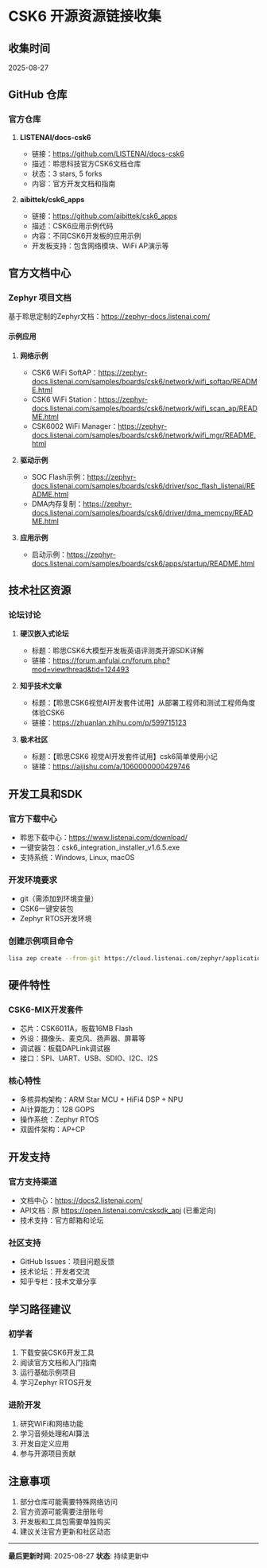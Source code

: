 # CSK6 开源资源链接收集

## 收集时间
2025-08-27

## GitHub 仓库

### 官方仓库
1. **LISTENAI/docs-csk6**
   - 链接：https://github.com/LISTENAI/docs-csk6
   - 描述：聆思科技官方CSK6文档仓库
   - 状态：3 stars, 5 forks
   - 内容：官方开发文档和指南

2. **aibittek/csk6_apps**
   - 链接：https://github.com/aibittek/csk6_apps
   - 描述：CSK6应用示例代码
   - 内容：不同CSK6开发板的应用示例
   - 开发板支持：包含网络模块、WiFi AP演示等

## 官方文档中心

### Zephyr 项目文档
基于聆思定制的Zephyr文档：https://zephyr-docs.listenai.com/

#### 示例应用
1. **网络示例**
   - CSK6 WiFi SoftAP：https://zephyr-docs.listenai.com/samples/boards/csk6/network/wifi_softap/README.html
   - CSK6 WiFi Station：https://zephyr-docs.listenai.com/samples/boards/csk6/network/wifi_scan_ap/README.html
   - CSK6002 WiFi Manager：https://zephyr-docs.listenai.com/samples/boards/csk6/network/wifi_mgr/README.html

2. **驱动示例**
   - SOC Flash示例：https://zephyr-docs.listenai.com/samples/boards/csk6/driver/soc_flash_listenai/README.html
   - DMA内存复制：https://zephyr-docs.listenai.com/samples/boards/csk6/driver/dma_memcpy/README.html

3. **应用示例**
   - 启动示例：https://zephyr-docs.listenai.com/samples/boards/csk6/apps/startup/README.html

## 技术社区资源

### 论坛讨论
1. **硬汉嵌入式论坛**
   - 标题：聆思CSK6大模型开发板英语评测类开源SDK详解
   - 链接：https://forum.anfulai.cn/forum.php?mod=viewthread&tid=124493

2. **知乎技术文章**
   - 标题：【聆思CSK6视觉AI开发套件试用】从部署工程师和测试工程师角度体验CSK6
   - 链接：https://zhuanlan.zhihu.com/p/599715123

3. **极术社区**
   - 标题：【聆思CSK6 视觉AI开发套件试用】csk6简单使用小记
   - 链接：https://aijishu.com/a/1060000000429746

## 开发工具和SDK

### 官方下载中心
- 聆思下载中心：https://www.listenai.com/download/
- 一键安装包：csk6_integration_installer_v1.6.5.exe
- 支持系统：Windows, Linux, macOS

### 开发环境要求
- git（需添加到环境变量）
- CSK6一键安装包
- Zephyr RTOS开发环境

### 创建示例项目命令
```bash
lisa zep create --from-git https://cloud.listenai.com/zephyr/applications/app_algo_hsd_sample_for_csk6.git
```

## 硬件特性

### CSK6-MIX开发套件
- 芯片：CSK6011A，板载16MB Flash
- 外设：摄像头、麦克风、扬声器、屏幕等
- 调试器：板载DAPLink调试器
- 接口：SPI、UART、USB、SDIO、I2C、I2S

### 核心特性
- 多核异构架构：ARM Star MCU + HiFi4 DSP + NPU
- AI计算能力：128 GOPS
- 操作系统：Zephyr RTOS
- 双固件架构：AP+CP

## 开发支持

### 官方支持渠道
- 文档中心：https://docs2.listenai.com/
- API文档：原 https://open.listenai.com/csksdk_api (已重定向)
- 技术支持：官方邮箱和论坛

### 社区支持
- GitHub Issues：项目问题反馈
- 技术论坛：开发者交流
- 知乎专栏：技术文章分享

## 学习路径建议

### 初学者
1. 下载安装CSK6开发工具
2. 阅读官方文档和入门指南
3. 运行基础示例项目
4. 学习Zephyr RTOS开发

### 进阶开发
1. 研究WiFi和网络功能
2. 学习音频处理和AI算法
3. 开发自定义应用
4. 参与开源项目贡献

## 注意事项
1. 部分仓库可能需要特殊网络访问
2. 官方资源可能需要注册账号
3. 开发板和工具包需要单独购买
4. 建议关注官方更新和社区动态

---
**最后更新时间**: 2025-08-27
**状态**: 持续更新中